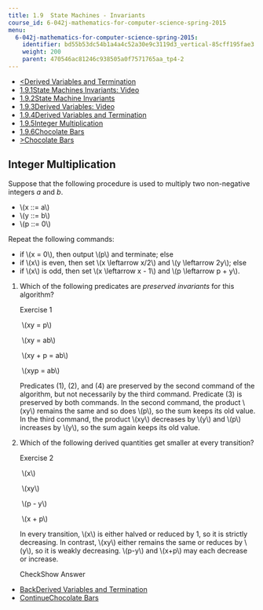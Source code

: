 ```yaml
---
title: 1.9  State Machines - Invariants
course_id: 6-042j-mathematics-for-computer-science-spring-2015
menu:
  6-042j-mathematics-for-computer-science-spring-2015:
    identifier: bd55b53dc54b1a4a4c52a30e9c3119d3_vertical-85cff195fae3
    weight: 200
    parent: 470546ac81246c938505a0f7571765aa_tp4-2
---
```

*   [<Derived Variables and Termination](/courses/electrical-engineering-and-computer-science/6-042j-mathematics-for-computer-science-spring-2015/proofs/tp4-2/vertical-5bf3bfde6f69)
*   [1.9.1State Machines Invariants: Video](/courses/electrical-engineering-and-computer-science/6-042j-mathematics-for-computer-science-spring-2015/proofs/tp4-2)
*   [1.9.2State Machine Invariants](/courses/electrical-engineering-and-computer-science/6-042j-mathematics-for-computer-science-spring-2015/proofs/tp4-2/vertical-ee3144f200f1)
*   [1.9.3Derived Variables: Video](/courses/electrical-engineering-and-computer-science/6-042j-mathematics-for-computer-science-spring-2015/proofs/tp4-2/vertical-ef00ae29a8ca)
*   [1.9.4Derived Variables and Termination](/courses/electrical-engineering-and-computer-science/6-042j-mathematics-for-computer-science-spring-2015/proofs/tp4-2/vertical-5bf3bfde6f69)
*   [1.9.5Integer Multiplication](/courses/electrical-engineering-and-computer-science/6-042j-mathematics-for-computer-science-spring-2015/proofs/tp4-2/vertical-85cff195fae3)
*   [1.9.6Chocolate Bars](/courses/electrical-engineering-and-computer-science/6-042j-mathematics-for-computer-science-spring-2015/proofs/tp4-2/vertical-ffd6266c03ec)
*   [\>Chocolate Bars](/courses/electrical-engineering-and-computer-science/6-042j-mathematics-for-computer-science-spring-2015/proofs/tp4-2/vertical-ffd6266c03ec)

Integer Multiplication
----------------------

  

Suppose that the following procedure is used to multiply two non-negative integers _a_ and _b_.

*   \\(x ::= a\\)
*   \\(y ::= b\\)
*   \\(p ::= 0\\)

Repeat the following commands:

*   if \\(x = 0\\), then output \\(p\\) and terminate; else
*   if \\(x\\) is even, then set \\(x \\leftarrow x/2\\) and \\(y \\leftarrow 2y\\); else
*   if \\(x\\) is odd, then set \\(x \\leftarrow x - 1\\) and \\(p \\leftarrow p + y\\).

  

1.  Which of the following predicates are _preserved invariants_ for this algorithm?
    
    Exercise 1
    
    &nbsp;\\(xy = p\\)&nbsp;
    
    &nbsp;\\(xy = ab\\)&nbsp;
    
    &nbsp;\\(xy + p = ab\\)&nbsp;
    
    &nbsp;\\(xyp = ab\\)&nbsp;
    
    Predicates (1), (2), and (4) are preserved by the second command of the algorithm, but not necessarily by the third command. Predicate (3) is preserved by both commands. In the second command, the product \\(xy\\) remains the same and so does \\(p\\), so the sum keeps its old value. In the third command, the product \\(xy\\) decreases by \\(y\\) and \\(p\\) increases by \\(y\\), so the sum again keeps its old value.
    
  
3.  Which of the following derived quantities get smaller at every transition?
    
    Exercise 2
    
    &nbsp;\\(x\\)&nbsp;
    
    &nbsp;\\(xy\\)&nbsp;
    
    &nbsp;\\(p - y\\)&nbsp;
    
    &nbsp;\\(x + p\\)&nbsp;
    
    In every transition, \\(x\\) is either halved or reduced by 1, so it is strictly decreasing. In contrast, \\(xy\\) either remains the same or reduces by \\(y\\), so it is weakly decreasing. \\(p-y\\) and \\(x+p\\) may each decrease or increase.
    
    CheckShow Answer
    

*   [BackDerived Variables and Termination](/courses/electrical-engineering-and-computer-science/6-042j-mathematics-for-computer-science-spring-2015/proofs/tp4-2/vertical-5bf3bfde6f69)
*   [ContinueChocolate Bars](/courses/electrical-engineering-and-computer-science/6-042j-mathematics-for-computer-science-spring-2015/proofs/tp4-2/vertical-ffd6266c03ec)